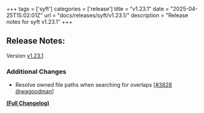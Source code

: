 +++
tags = ['syft']
categories = ['release']
title = "v1.23.1"
date = "2025-04-25T15:02:01Z"
url = "docs/releases/syft/v1.23.1/"
description = "Release notes for syft v1.23.1"
+++

## Release Notes:
Version [v1.23.1](https://github.com/anchore/syft/releases/tag/v1.23.1)

### Additional Changes

- Resolve owned file paths when searching for overlaps [[#3828](https://github.com/anchore/syft/pull/3828) [@wagoodman](https://github.com/wagoodman)]

**[(Full Changelog)](https://github.com/anchore/syft/compare/v1.23.0...v1.23.1)**
